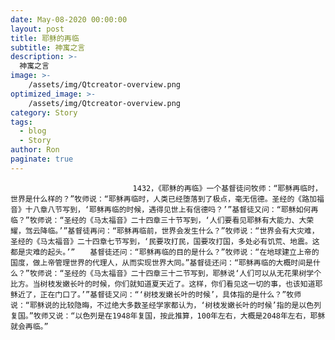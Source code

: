```yaml
---
date: May-08-2020 00:00:00
layout: post
title: 耶稣的再临
subtitle: 神寓之言
description: >-
  神寓之言
image: >-
    /assets/img/Qtcreator-overview.png
optimized_image: >-
    /assets/img/Qtcreator-overview.png
category: Story
tags:
  - blog
  - Story
author: Ron
paginate: true
---
```


							　　1432，《耶稣的再临》一个基督徒问牧师：“耶稣再临时，世界是什么样的？”牧师说：“耶稣再临时，人类已经堕落到了极点，毫无信德。圣经的《路加福音》十八章八节写到，‘耶稣再临的时候，遇得见世上有信德吗？’”基督徒又问：“耶稣如何再临？”牧师说：“圣经的《马太福音》二十四章三十节写到，‘人们要看见耶稣有大能力、大荣耀，驾云降临。’”基督徒再问：“耶稣再临前，世界会发生什么？”牧师说：“世界会有大灾难，圣经的《马太福音》二十四章七节写到，‘民要攻打民，国要攻打国，多处必有饥荒、地震。这都是灾难的起头。’”　　基督徒还问：“耶稣再临的目的是什么？”牧师说：“在地球建立上帝的国度，做上帝管理世界的代理人，从而实现世界大同。”基督徒还问：“耶稣再临的大概时间是什么？”牧师说：“圣经的《马太福音》二十四章三十二节写到，耶稣说‘人们可以从无花果树学个比方。当树枝发嫩长叶的时候，你们就知道夏天近了。这样，你们看见这一切的事，也该知道耶稣近了，正在门口了。’”基督徒又问：“‘树枝发嫩长叶的时候’，具体指的是什么？”牧师说：“耶稣说的比较隐晦，不过绝大多数圣经学家都认为，‘树枝发嫩长叶的时候’指的是以色列复国。”牧师又说：“以色列是在1948年复国，按此推算，100年左右，大概是2048年左右，耶稣就会再临。”

